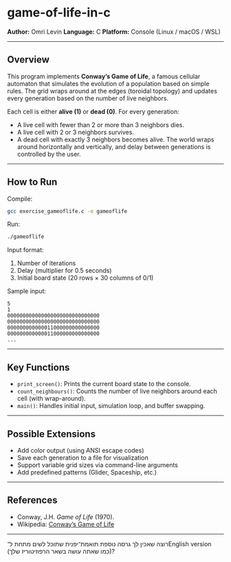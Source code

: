 # game-of-life-in-c

**Author:** Omri Levin
**Language:** C
**Platform:** Console (Linux / macOS / WSL)

---

## Overview

This program implements **Conway’s Game of Life**, a famous cellular automaton that simulates the evolution of a population based on simple rules.
The grid wraps around at the edges (toroidal topology) and updates every generation based on the number of live neighbors.

Each cell is either **alive (1)** or **dead (0)**.
For every generation:
  * A live cell with fewer than 2 or more than 3 neighbors dies.
  * A live cell with 2 or 3 neighbors survives.
  * A dead cell with exactly 3 neighbors becomes alive.
The world wraps around horizontally and vertically, and delay between generations is controlled by the user.

---

## How to Run

Compile:
```bash
gcc exercise_gameoflife.c -o gameoflife
```

Run:
```bash
./gameoflife
```

Input format:
1. Number of iterations
2. Delay (multiplier for 0.5 seconds)
3. Initial board state (20 rows × 30 columns of 0/1)

Sample input:
```
5
1
000000000000000000000000000000
000000000000000000000000000000
000000000000011000000000000000
000000000000011000000000000000
...
```

---

## Key Functions

* `print_screen()`: Prints the current board state to the console.
* `count_neighbours()`: Counts the number of live neighbors around each cell (with wrap-around).
* `main()`: Handles initial input, simulation loop, and buffer swapping.

---

## Possible Extensions

* Add color output (using ANSI escape codes)
* Save each generation to a file for visualization
* Support variable grid sizes via command-line arguments
* Add predefined patterns (Glider, Spaceship, etc.)

---

## References

* Conway, J.H. *Game of Life* (1970).
* Wikipedia: [Conway’s Game of Life](https://en.wikipedia.org/wiki/Conway%27s_Game_of_Life)

---

רוצה שאכין לך גרסה נוספת תואמת־יפנית שתוכל לשים מתחת ל־English version (כמו שאתה עושה בשאר הרפוזיטוריז שלך)?
